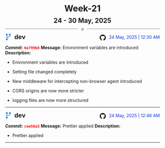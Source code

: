 <h1 style="text-align:center; margin-bottom:10px">Week-21</h1>
<h2 style="text-align:center; margin:0px">24 - 30 May, 2025</h2>
<div style="display: flex; align-items: center; justify-content: center;">
  <hr style="flex: 1; background-color: gray;" />
  <span style="padding: 0 10px;font-weight:bold; color:gray">o</span>
  <hr style="flex: 1; background-color: gray;" />
</div>

<div style="display: flex; justify-content: space-between; align-items:end;">
  <div style="display:flex">
      <img src="../assets/branch.svg" alt="GitHub Logo"  style="width:20px; margin:0 10px 0 0">
      <h3 style="margin: 0; padding:0; font-weight: bold; font-size:20px;">dev</h3>
  </div>
  <div style="display:flex">
  <img src="../assets/github.svg" alt="GitHub Logo" style="width:20px">
    <span style="color:rgb(16, 54, 226); text-align: right; margin:0 0 0 10px; padding:0px;">24 May, 2025 | 12:30 AM</span>
  </div>
</div>

**_Commit:_** <code style="color: red; font-weight: bold;">6e799b8</code>
**Message:** Enivronment variables are introduced
**Description:**
- Enivronment variables are introduced

- Setting file changed completely
- New middleware for intercepting non-browser agent introduced
- CORS origins are now more stricter
- logging files are now more structured
---
<div style="display: flex; justify-content: space-between; align-items:end;">
  <div style="display:flex">
      <img src="../assets/branch.svg" alt="GitHub Logo"  style="width:20px; margin:0 10px 0 0">
      <h3 style="margin: 0; padding:0; font-weight: bold; font-size:20px;">dev</h3>
  </div>
  <div style="display:flex">
  <img src="../assets/github.svg" alt="GitHub Logo" style="width:20px">
    <span style="color:rgb(16, 54, 226); text-align: right; margin:0 0 0 10px; padding:0px;">24 May, 2025 | 12:46 AM</span>
  </div>
</div>

**_Commit:_** <code style="color: red; font-weight: bold;">cee56a3</code>
**Message:** Prettier applied
**Description:**
- Prettier applied
---
